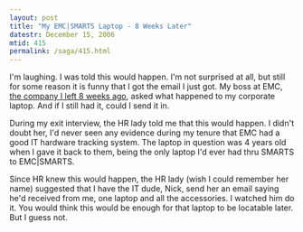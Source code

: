 ```yaml
---
layout: post
title: "My EMC|SMARTS Laptop - 8 Weeks Later"
datestr: December 15, 2006
mtid: 415
permalink: /saga/415.html
---
```


I'm laughing.  I was told this would happen.  I'm not surprised at all, but still
for some reason it is funny that I got the email I just got.  My boss at EMC,
<a href="/2006/10/20/2006-10-20-402">the company I left 8 weeks ago</a>, asked
what happened to my corporate laptop.  And if I still had it, could I send it in.

During my exit interview, the HR lady told me that this would happen.  I didn't
doubt her, I'd never seen any evidence during my tenure that EMC had a good IT
hardware tracking system.  The laptop in question was 4 years old when I gave
it back to them, being the only laptop I'd ever had thru SMARTS to EMC\|SMARTS.

Since HR knew this would happen, the HR lady (wish I could remember her name)
suggested that I have the IT dude, Nick, send her an email saying he'd received
from me, one laptop and all the accessories.  I watched him do it.  You would
think this would be enough for that laptop to be locatable later.  But I guess
not.

